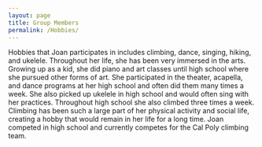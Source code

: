 ```yaml
---
layout: page
title: Group Members
permalink: /Hobbies/
---
```


Hobbies that Joan participates in includes climbing, dance, singing, hiking, and ukelele. Throughout her life, she has been very immersed in the arts. Growing up as a kid, she did piano and art classes until high school where she pursued other forms of art. She participated in the theater, acapella, and dance programs at her high school and often did them many times a week. She also picked up ukelele in high school and would often sing with her practices. Throughout high school she also climbed three times a week. Climbing has been such a large part of her physical activity and social life, creating a hobby that would remain in her life for a long time. Joan competed in high school and currently competes for the Cal Poly climbing team. 
